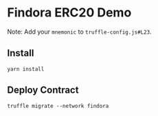 # Findora ERC20 Demo
Note: Add your `mnemonic` to `truffle-config.js#L23`.

## Install
```
yarn install
```

## Deploy Contract
```
truffle migrate --network findora
```
